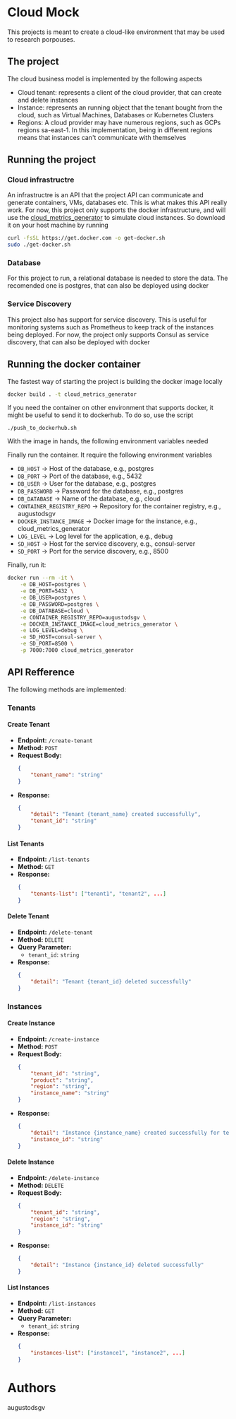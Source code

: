 # Cloud Mock
This projects is meant to create a cloud-like environment that may be used to research porpouses.

## The project
The cloud business model is implemented by the following aspects
* Cloud tenant: represents a client of the cloud provider, that can create and delete instances
* Instance: represents an running object that the tenant bought from the cloud, such as Virtual Machines, Databases or Kubernetes Clusters
* Regions: A cloud provider may have numerous regions, such as GCPs regions sa-east-1. In this implementation, being in different regions means that instances can't 
communicate with themselves

## Running the project
### Cloud infrastructre
An infrastructre is an API that the project API can communicate and generate containers, VMs, databases etc.
This is what makes this API really work.
For now, this project only supports the docker infrastructure, and will use the [cloud_metrics_generator](github.com/augustodsgv/cloud_metrics_generator) to simulate cloud instances.
So download it on your host machine by running

```sh
curl -fsSL https://get.docker.com -o get-docker.sh
sudo ./get-docker.sh
```
### Database
For this project to run, a relational database is needed to store the data. The recomended one is postgres, that can
also be deployed using docker

### Service Discovery
This project also has support for service discovery. This is useful for monitoring systems such as Prometheus to 
keep track of the instances being deployed.
For now, the project only supports Consul as service discovery, that can also be deployed with docker

## Running the docker container
The fastest way of starting the project is building the docker image locally
```sh
docker build . -t cloud_metrics_generator
```
If you need the container on other environment that supports docker, it might be
useful to send it to dockerhub. To do so, use the script
```
./push_to_dockerhub.sh
```
With the image in hands, the following environment variables needed

Finally run the container. It require the following environment variables
* `DB_HOST` -> Host of the database, e.g., postgres
* `DB_PORT` -> Port of the database, e.g., 5432
* `DB_USER` -> User for the database, e.g., postgres
* `DB_PASSWORD` -> Password for the database, e.g., postgres
* `DB_DATABASE` -> Name of the database, e.g., cloud
* `CONTAINER_REGISTRY_REPO` -> Repository for the container registry, e.g., augustodsgv
* `DOCKER_INSTANCE_IMAGE` -> Docker image for the instance, e.g., cloud_metrics_generator
* `LOG_LEVEL` -> Log level for the application, e.g., debug
* `SD_HOST` -> Host for the service discovery, e.g., consul-server
* `SD_PORT` -> Port for the service discovery, e.g., 8500

Finally, run it:
```sh
docker run --rm -it \
    -e DB_HOST=postgres \
    -e DB_PORT=5432 \
    -e DB_USER=postgres \
    -e DB_PASSWORD=postgres \
    -e DB_DATABASE=cloud \
    -e CONTAINER_REGISTRY_REPO=augustodsgv \
    -e DOCKER_INSTANCE_IMAGE=cloud_metrics_generator \
    -e LOG_LEVEL=debug \
    -e SD_HOST=consul-server \
    -e SD_PORT=8500 \
    -p 7000:7000 cloud_metrics_generator   
``` 
## API Refference
The following methods are implemented:

### Tenants

#### Create Tenant
- **Endpoint:** `/create-tenant`
- **Method:** `POST`
- **Request Body:**
    ```json
    {
        "tenant_name": "string"
    }
    ```
- **Response:**
    ```json
    {
        "detail": "Tenant {tenant_name} created successfully",
        "tenant_id": "string"
    }
    ```

#### List Tenants
- **Endpoint:** `/list-tenants`
- **Method:** `GET`
- **Response:**
    ```json
    {
        "tenants-list": ["tenant1", "tenant2", ...]
    }
    ```

#### Delete Tenant
- **Endpoint:** `/delete-tenant`
- **Method:** `DELETE`
- **Query Parameter:**
    - `tenant_id`: `string`
- **Response:**
    ```json
    {
        "detail": "Tenant {tenant_id} deleted successfully"
    }
    ```

### Instances

#### Create Instance
- **Endpoint:** `/create-instance`
- **Method:** `POST`
- **Request Body:**
    ```json
    {
        "tenant_id": "string",
        "product": "string",
        "region": "string",
        "instance_name": "string"
    }
    ```
- **Response:**
    ```json
    {
        "detail": "Instance {instance_name} created successfully for tenant {tenant_id}",
        "instance_id": "string"
    }
    ```

#### Delete Instance
- **Endpoint:** `/delete-instance`
- **Method:** `DELETE`
- **Request Body:**
    ```json
    {
        "tenant_id": "string",
        "region": "string",
        "instance_id": "string"
    }
    ```
- **Response:**
    ```json
    {
        "detail": "Instance {instance_id} deleted successfully"
    }
    ```

#### List Instances
- **Endpoint:** `/list-instances`
- **Method:** `GET`
- **Query Parameter:**
    - `tenant_id`: `string`
- **Response:**
    ```json
    {
        "instances-list": ["instance1", "instance2", ...]
    }
    ```

# Authors
augustodsgv